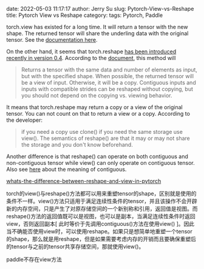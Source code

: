 date: 2022-05-03 11:17:17
author: Jerry Su
slug: Pytorch-View-vs-Reshape
title: Pytorch View vs Reshape
category: 
tags: Pytorch, Paddle

torch.view has existed for a long time. It will return a tensor with the new shape. The returned tensor will share the underling data with the original tensor. See the [documentation here](https://pytorch.org/docs/master/tensors.html?highlight=view#torch.Tensor.view).

On the other hand, it seems that torch.reshape [has been introduced recently in version 0.4](https://github.com/pytorch/pytorch/pull/5575). According to the [document](https://pytorch.org/docs/master/torch.html#torch.reshape), this method will

> Returns a tensor with the same data and number of elements as input, but with the specified shape. When possible, the returned tensor will be a view of input. Otherwise, it will be a copy. Contiguous inputs and inputs with compatible strides can be reshaped without copying, but you should not depend on the copying vs. viewing behavior.

It means that torch.reshape may return a copy or a view of the original tensor. You can not count on that to return a view or a copy. According to the developer:

> if you need a copy use clone() if you need the same storage use view(). The semantics of reshape() are that it may or may not share the storage and you don't know beforehand.

Another difference is that reshape() can operate on both contiguous and non-contiguous tensor while view() can only operate on contiguous tensor. Also see [here](https://stackoverflow.com/questions/26998223/what-is-the-difference-between-contiguous-and-non-contiguous-arrays/26999092#26999092) about the meaning of contiguous.

[whats-the-difference-between-reshape-and-view-in-pytorch](https://stackoverflow.com/questions/49643225/whats-the-difference-between-reshape-and-view-in-pytorch)

torch的view()与reshape()方法都可以用来重塑tensor的shape，区别就是使用的条件不一样。view()方法只适用于满足连续性条件的tensor，并且该操作不会开辟新的内存空间，只是产生了对原存储空间的一个新别称和引用，返回值是视图。而reshape()方法的返回值既可以是视图，也可以是副本，当满足连续性条件时返回view，否则返回副本[ 此时等价于先调用contiguous()方法在使用view() ]。因此当不确能否使用view时，可以使用reshape。如果只是想简单地重塑一个tensor的shape，那么就是用reshape，但是如果需要考虑内存的开销而且要确保重塑后的tensor与之前的tensor共享存储空间，那就使用view()。

paddle不存在view方法
